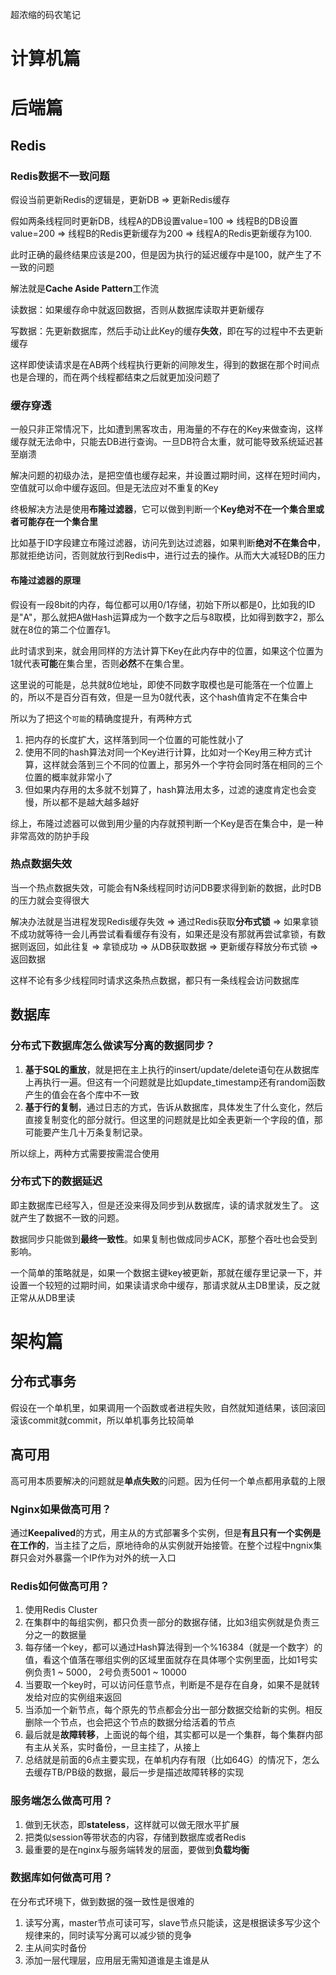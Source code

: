 超浓缩的码农笔记



# 计算机篇





# 后端篇

## Redis



### Redis数据不一致问题

假设当前更新Redis的逻辑是，更新DB => 更新Redis缓存

假如两条线程同时更新DB，线程A的DB设置value=100 => 线程B的DB设置value=200 => 线程B的Redis更新缓存为200 => 线程A的Redis更新缓存为100.

此时正确的最终结果应该是200，但是因为执行的延迟缓存中是100，就产生了不一致的问题

解法就是**Cache Aside Pattern**工作流

读数据：如果缓存命中就返回数据，否则从数据库读取并更新缓存

写数据：先更新数据库，然后手动让此Key的缓存**失效**，即在写的过程中不去更新缓存

这样即使读请求是在AB两个线程执行更新的间隙发生，得到的数据在那个时间点也是合理的，而在两个线程都结束之后就更加没问题了



### 缓存穿透

一般只非正常情况下，比如遭到黑客攻击，用海量的不存在的Key来做查询，这样缓存就无法命中，只能去DB进行查询。一旦DB符合太重，就可能导致系统延迟甚至崩溃

解决问题的初级办法，是把空值也缓存起来，并设置过期时间，这样在短时间内，空值就可以命中缓存返回。但是无法应对不重复的Key

终极解决方法是使用**布隆过滤器**，它可以做到判断一个**Key绝对不在一个集合里或者可能存在一个集合里**

比如基于ID字段建立布隆过滤器，访问先到达过滤器，如果判断**绝对不在集合中**，那就拒绝访问，否则就放行到Redis中，进行过去的操作。从而大大减轻DB的压力

#### 布隆过滤器的原理

假设有一段8bit的内存，每位都可以用0/1存储，初始下所以都是0，比如我的ID是"A"，那么就把A做Hash运算成为一个数字之后与8取模，比如得到数字2，那么就在8位的第二个位置存1。

此时请求到来，就会用同样的方法计算下Key在此内存中的位置，如果这个位置为1就代表**可能**在集合里，否则**必然**不在集合里。

这里说的可能是，总共就8位地址，即使不同数字取模也是可能落在一个位置上的，所以不是百分百有效，但是一旦为0就代表，这个hash值肯定不在集合中

所以为了把这个`可能`的精确度提升，有两种方式

1. 把内存的长度扩大，这样落到同一个位置的可能性就小了
2. 使用不同的hash算法对同一个Key进行计算，比如对一个Key用三种方式计算，这样就会落到三个不同的位置上，那另外一个字符会同时落在相同的三个位置的概率就非常小了
3. 但如果内存用的太多就不划算了，hash算法用太多，过滤的速度肯定也会变慢，所以都不是越大越多越好

综上，布隆过滤器可以做到用少量的内存就预判断一个Key是否在集合中，是一种非常高效的防护手段



### 热点数据失效

当一个热点数据失效，可能会有N条线程同时访问DB要求得到新的数据，此时DB的压力就会变得很大

解决办法就是当进程发现Redis缓存失效 => 通过Redis获取**分布式锁** => 如果拿锁不成功就等待一会儿再尝试看看缓存有没有，如果还是没有那就再尝试拿锁，有数据则返回，如此往复  => 拿锁成功 => 从DB获取数据 => 更新缓存释放分布式锁 => 返回数据

这样不论有多少线程同时请求这条热点数据，都只有一条线程会访问数据库



## 数据库

### 分布式下数据库怎么做读写分离的数据同步？

1. **基于SQL的重放**，就是把在主上执行的insert/update/delete语句在从数据库上再执行一遍。但这有一个问题就是比如update_timestamp还有random函数产生的值会在各个库中不一致
2. **基于行的复制**，通过日志的方式，告诉从数据库，具体发生了什么变化，然后直接复制变化的部分就行。但这里的问题就是比如全表更新一个字段的值，那可能要产生几十万条复制记录。

所以综上，两种方式需要按需混合使用



### 分布式下的数据延迟

即主数据库已经写入，但是还没来得及同步到从数据库，读的请求就发生了。 这就产生了数据不一致的问题。

数据同步只能做到**最终一致性**。如果复制也做成同步ACK，那整个吞吐也会受到影响。

一个简单的策略就是，如果一个数据主键key被更新，那就在缓存里记录一下，并设置一个较短的过期时间，如果读请求命中缓存，那请求就从主DB里读，反之就正常从从DB里读



# 架构篇

## 分布式事务

假设在一个单机里，如果调用一个函数或者进程失败，自然就知道结果，该回滚回滚该commit就commit，所以单机事务比较简单





## 高可用

高可用本质要解决的问题就是**单点失败**的问题。因为任何一个单点都用承载的上限



### Nginx如果做高可用？

通过**Keepalived**的方式，用主从的方式部署多个实例，但是**有且只有一个实例是在工作的**，当主挂了之后，原地待命的从实例就开始接管。在整个过程中ngnix集群只会对外暴露一个IP作为对外的统一入口



### Redis如何做高可用？

1. 使用Redis Cluster
2. 在集群中的每组实例，都只负责一部分的数据存储，比如3组实例就是负责三分之一的数据量
3. 每存储一个key，都可以通过Hash算法得到一个%16384（就是一个数字）的值，看这个值落在哪组实例的区域里面就存在具体哪个实例里面，比如1号实例负责1 ~ 5000， 2号负责5001 ~ 10000
4. 当要取一个key时，可以访问任意节点，判断是不是存在自身，如果不是就转发给对应的实例组来返回
5. 当添加一个新节点，每个原先的节点都会分出一部分数据交给新的实例。相反删除一个节点，也会把这个节点的数据分给活着的节点
6. 最后就是**故障转移**，上面说的每个组，其实都可以是一个集群，每个集群内部有主从关系，实时备份，一旦主挂了，从接上
7. 总结就是前面的6点主要实现，在单机内存有限（比如64G）的情况下，怎么去缓存TB/PB级的数据，最后一步是描述故障转移的实现



### 服务端怎么做高可用？

1. 做到无状态，即**stateless**，这样就可以做无限水平扩展
2. 把类似session等带状态的内容，存储到数据库或者Redis
3. 最重要的是在nginx与服务端转发的层面，要做到**负载均衡**



### 数据库如何做高可用？

在分布式环境下，做到数据的强一致性是很难的

1. 读写分离，master节点可读可写，slave节点只能读，这是根据读多写少这个规律来的，同时读写分离可以减少锁的竞争
2. 主从间实时备份
3. 添加一层代理层，应用层无需知道谁是主谁是从
